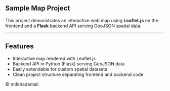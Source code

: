 ## Sample Map Project

This project demonstrates an interactive web map using **Leaflet.js** on the frontend and a **Flask** backend API serving GeoJSON spatial data.

---

## Features

- Interactive map rendered with Leaflet.js
- Backend API in Python (Flask) serving GeoJSON data
- Easily extendable for custom spatial datasets
- Clean project structure separating frontend and backend code

© mdkhademali